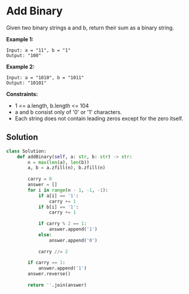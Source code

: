 <h1>Add Binary</h1>

<p>
Given two binary strings a and b, return their sum as a binary string.

<b>Example 1:</b>

    Input: a = "11", b = "1"
    Output: "100"
    
<b>Example 2:</b>

    Input: a = "1010", b = "1011"
    Output: "10101"

<b>Constraints:</b>

- 1 <= a.length, b.length <= 104
- a and b consist only of '0' or '1' characters.
- Each string does not contain leading zeros except for the zero itself.

<h2>Solution</h2>

```python
class Solution:
    def addBinary(self, a: str, b: str) -> str:
        n = max(len(a), len(b))
        a, b = a.zfill(n), b.zfill(n)
        
        carry = 0
        answer = []
        for i in range(n - 1, -1, -1):
            if a[i] == '1':
                carry += 1
            if b[i] == '1':
                carry += 1
                
            if carry % 2 == 1:
                answer.append('1')
            else:
                answer.append('0')
            
            carry //= 2
        
        if carry == 1:
            answer.append('1')
        answer.reverse()
        
        return ''.join(answer)
```
